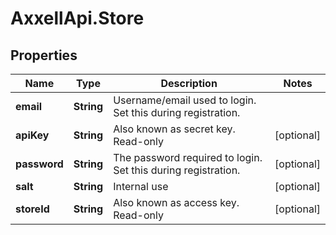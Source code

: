 # AxxellApi.Store

## Properties
Name | Type | Description | Notes
------------ | ------------- | ------------- | -------------
**email** | **String** | Username/email used to login. Set this during registration. | 
**apiKey** | **String** | Also known as secret key. Read-only | [optional] 
**password** | **String** | The password required to login. Set this during registration. | [optional] 
**salt** | **String** | Internal use | [optional] 
**storeId** | **String** | Also known as access key. Read-only | [optional] 


